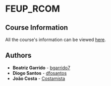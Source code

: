 # FEUP_RCOM


## Course Information

All the course's information can be viewed [here](https://sigarra.up.pt/feup/pt/UCURR_GERAL.FICHA_UC_VIEW?pv_ocorrencia_id=420286).


## Authors

* **Beatriz Garrido** - [bgarrido7](https://github.com/bgarrido7)
* **Diogo Santos** - [dfosantos](https://github.com/dfosantos)
* **João Costa** - [Costamista](https://github.com/Costamista)

